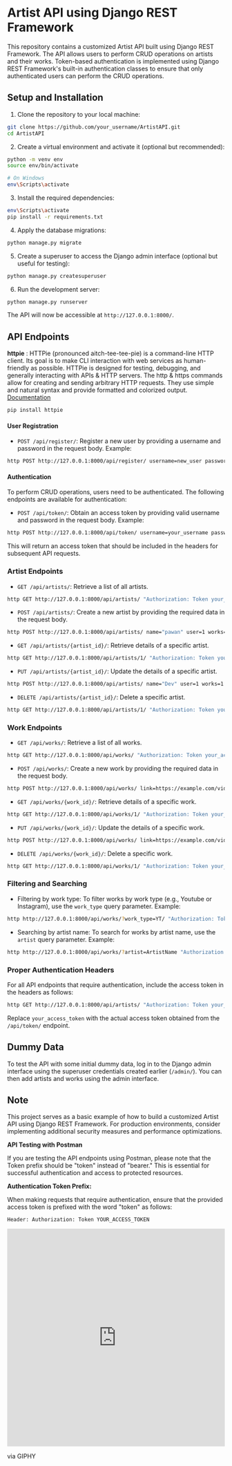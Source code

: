 
# Artist API using Django REST Framework

This repository contains a customized Artist API built using Django REST Framework. The API allows users to perform CRUD operations on artists and their works. Token-based authentication is implemented using Django REST Framework's built-in authentication classes to ensure that only authenticated users can perform the CRUD operations.

## Setup and Installation

1. Clone the repository to your local machine:

```bash
git clone https://github.com/your_username/ArtistAPI.git
cd ArtistAPI
```

2. Create a virtual environment and activate it (optional but recommended):

```bash
python -m venv env
source env/bin/activate

# On Windows
env\Scripts\activate
```

3. Install the required dependencies:

```bash
env\Scripts\activate
pip install -r requirements.txt
```

4. Apply the database migrations:

```bash
python manage.py migrate
```

5. Create a superuser to access the Django admin interface (optional but useful for testing):

```bash
python manage.py createsuperuser
```

6. Run the development server:

```bash
python manage.py runserver
```

The API will now be accessible at `http://127.0.0.1:8000/`.

## API Endpoints

**httpie** : HTTPie (pronounced aitch-tee-tee-pie) is a command-line HTTP client. Its goal is to make CLI interaction with web services as human-friendly as possible. HTTPie is designed for testing, debugging, and generally interacting with APIs & HTTP servers. The http & https commands allow for creating and sending arbitrary HTTP requests. They use simple and natural syntax and provide formatted and colorized output.
[Documentation](https://httpie.io/docs/cli/examples)

```bash
pip install httpie
```


#### User Registration

- `POST /api/register/`: Register a new user by providing a username and password in the request body. Example:

```bash
http POST http://127.0.0.1:8000/api/register/ username=new_user password=new_password
```

#### Authentication

To perform CRUD operations, users need to be authenticated. The following endpoints are available for authentication:

- `POST /api/token/`: Obtain an access token by providing valid username and password in the request body. Example:

```bash
http POST http://127.0.0.1:8000/api/token/ username=your_username password=your_password
```

This will return an access token that should be included in the headers for subsequent API requests.



### Artist Endpoints

- `GET /api/artists/`: Retrieve a list of all artists.

```bash
http GET http://127.0.0.1:8000/api/artists/ "Authorization: Token your_access_token"
```

- `POST /api/artists/`: Create a new artist by providing the required data in the request body.


```bash
http POST http://127.0.0.1:8000/api/artists/ name="pawan" user=1 works=1 "Authorization:Token your_access_token"
```

- `GET /api/artists/{artist_id}/`: Retrieve details of a specific artist.

```bash
http GET http://127.0.0.1:8000/api/artists/1/ "Authorization: Token your_access_token"
```

- `PUT /api/artists/{artist_id}/`: Update the details of a specific artist.


```bash
http POST http://127.0.0.1:8000/api/artists/ name="Dev" user=1 works=1 "Authorization:Token your_access_token"
```

- `DELETE /api/artists/{artist_id}/`: Delete a specific artist.


```bash
http GET http://127.0.0.1:8000/api/artists/1/ "Authorization: Token your_access_token"
```

### Work Endpoints

- `GET /api/works/`: Retrieve a list of all works.

```bash
http GET http://127.0.0.1:8000/api/works/ "Authorization: Token your_access_token"
```

- `POST /api/works/`: Create a new work by providing the required data in the request body.

```bash
http POST http://127.0.0.1:8000/api/works/ link=https://example.com/video work_type=YT "Authorization:Token your_access_token"
```

- `GET /api/works/{work_id}/`: Retrieve details of a specific work.

```bash
http GET http://127.0.0.1:8000/api/works/1/ "Authorization: Token your_access_token"
```

- `PUT /api/works/{work_id}/`: Update the details of a specific work.
  
```bash
http POST http://127.0.0.1:8000/api/works/ link=https://example.com/video work_type=YT "Authorization:Token your_access_token"
```

- `DELETE /api/works/{work_id}/`: Delete a specific work.

```bash
http GET http://127.0.0.1:8000/api/works/1/ "Authorization: Token your_access_token"
```

### Filtering and Searching

- Filtering by work type: To filter works by work type (e.g., Youtube or Instagram), use the `work_type` query parameter. Example:

```bash
http http://127.0.0.1:8000/api/works/?work_type=YT/ "Authorization: Token your_access_token"
```

- Searching by artist name: To search for works by artist name, use the `artist` query parameter. Example:

```bash
http http://127.0.0.1:8000/api/works/?artist=ArtistName "Authorization: Token your_access_token"
```

### Proper Authentication Headers

For all API endpoints that require authentication, include the access token in the headers as follows:

```bash
http GET http://127.0.0.1:8000/api/artists/ "Authorization: Token your_access_token"
```

Replace `your_access_token` with the actual access token obtained from the `/api/token/` endpoint.

## Dummy Data

To test the API with some initial dummy data, log in to the Django admin interface using the superuser credentials created earlier (`/admin/`). You can then add artists and works using the admin interface.

## Note

This project serves as a basic example of how to build a customized Artist API using Django REST Framework. For production environments, consider implementing additional security measures and performance optimizations.

**API Testing with Postman**

If you are testing the API endpoints using Postman, please note that the Token prefix should be "token" instead of "bearer." This is essential for successful authentication and access to protected resources.

**Authentication Token Prefix:**

When making requests that require authentication, ensure that the provided access token is prefixed with the word "token" as follows:

```
Header: Authorization: Token YOUR_ACCESS_TOKEN
```



<div style="width:100%;height:0;padding-bottom:100%;position:relative;"><iframe src="https://giphy.com/embed/m0dmKBkncVETJv2h0S" width="100%" height="100%" style="position:absolute" frameBorder="0" class="giphy-embed" allowFullScreen></iframe></div><p>via GIPHY</a></p>